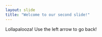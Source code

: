 ```yaml
---
layout: slide
title: "Welcome to our second slide!"
---
```

Lollapalooza!
Use the left arrow to go back!
